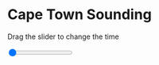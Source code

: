 <h1>Cape Town Sounding</h1>
<p>Drag the slider to change the time</p>

<div class="slidecontainer">
<input oninput='setImage(this)' class="slider" type="range" min="0" max="2" value="0" step="1" />
<img id='img'/>
</div>

<script>
var img = document.getElementById('img');
var img_array = ['/assets/images/skwt/skd_cpt_wrfout_d01_2020-05-13_12:00:00.png',
'/assets/images/skwt/skd_cpt_wrfout_d01_2020-05-13_18:00:00.png',];
function setImage(obj)
{
        var value = obj.value;
        img.src = img_array[value];

}
</script>
